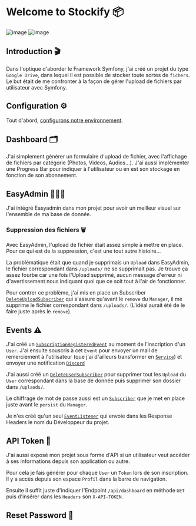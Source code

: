 # Welcome to Stockify 📦

![image](https://img.shields.io/badge/Symfony-000000?style=for-the-badge&logo=Symfony&logoColor=white) ![image](https://img.shields.io/badge/Bootstrap-563D7C?style=for-the-badge&logo=bootstrap&logoColor=white)

## Introduction 🎬

Dans l'optique d'aborder le Framework Symfony, j'ai créé un projet du type `Google Drive`, dans lequel il est possible de stocker toute sortes de `fichers`. Le but était de me confronter à la façon de gérer l'upload de fichiers par utilisateur avec Symfony.

## Configuration ⚙️

Tout d'abord, [configurons notre environnement](INSTALLATION.md).

## Dashboard 🗂️

J'ai simplement générer un formulaire d'upload de fichier, avec l'affichage de fichiers par catégorie (Photos, Videos, Audios...). J'ai aussi implémenter une Progress Bar pour indiquer à l'utilisateur ou en est son stockage en fonction de son abonnement.

## EasyAdmin 👨🏾‍💼

J'ai intégré Easyadmin dans mon projet pour avoir un meilleur visuel sur l'ensemble de ma base de donnée.

### Suppression des fichiers 🗑️

Avec EasyAdmin, l'upload de fichier était assez simple à mettre en place. Pour ce qui est de la suppression, c'est une tout autre histoire...

La problématique était que quand je supprimais un `Upload` dans EasyAdmin, le fichier correspondant dans `/uploads/` ne se supprimait pas. Je trouve ça assez fourbe car une fois l'Upload supprimé, aucun message d'erreur ni d'avertissement nous indiquant quoi que ce soit tout à l'air de fonctionner.

Pour contrer ce problème, j'ai mis en place un Subscriber [`DeleteUploadSubscriber`](<src/EventSubscriber/DeleteUploadSubscriber.php>) qui s'assure qu'avant le `remove` du `Manager`, il me supprime le fichier correspondant dans `/uploads/`. (L'idéal aurait été de le faire juste après le `remove`).

## Events ⚠️

J'ai créé un [`SubscriptionRegisteredEvent`](<src/Event/SubscriptionRegisteredEvent.php>) au moment de l'inscription d'un `User`. J'ai ensuite souscris à cet `Event` pour envoyer un mail de remerciement à l'utilisateur (que j'ai d'ailleurs transformer en [`Service`](<src/Mail/SubscriptionService.php>)) et envoyer une notification [`Discord`](<src/EventSubscriber/SubscriptionRegisteredSubscriber.php>)

J'ai aussi créé un [`DeleteUserSubscriber`](<src/EventSubscriber/DeleteUserSubscriber.php>) pour supprimer tout les `Upload` du `User` correspondant dans la base de donnée puis supprimer son dossier dans `/uplaods/`.

Le chiffrage de mot de passe aussi est un [`Subscriber`](<src/EventSubscriber/HashUserPasswordSubscriber.php>) que je met en place juste avant le `persist` du `Manager`.

Je n'es créé qu'un seul [`EventListener`](<src/EventListener/AddMyCorpHeaderListener.php>) qui envoie dans les Response Headers le nom du Développeur du projet.

## API Token 🔑

J'ai aussi exposé mon projet sous forme d'API si un utilisateur veut accéder à ses informations depuis son application ou autre.

Pour cela je fais générer pour chaque `User` un `Token` lors de son inscription. Il y a accès depuis son espace `Profil` dans la barre de navigation.

Ensuite il suffit juste d'indiquer l'Endpoint `/api/dashboard` en méthode `GET` puis d'insérer dans les `Headers` son `X-API-TOKEN`.

## Reset Password 🔄